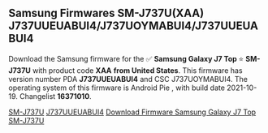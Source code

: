 <h2>Samsung Firmwares SM-J737U(XAA) J737UUEUABUI4/J737UOYMABUI4/J737UUEUABUI4</h2>
Download the Samsung firmware for the ✅ <strong>Samsung Galaxy J7 Top </strong> ⭐ <strong>SM-J737U</strong> with product code <strong>XAA</strong> <strong> from United States</strong>. This firmware has version number PDA <strong>J737UUEUABUI4</strong> and CSC J737UOYMABUI4. The operating system of this firmware is Android Pie , with build date 2021-10-19. Changelist <strong>16371010</strong>.


[SM-J737U](https://samfirm.shop/samsung/model/SM-J737U)
[J737UUEUABUI4](https://samfirm.shop/samsung/pda/J737UUEUABUI4)
[Download Firmware Samsung Galaxy J7 Top SM-J737U](https://samfirm.shop/samsung/firmware/466281)
